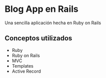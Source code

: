# Blog App en Rails

Una sencilla aplicación hecha en Ruby on Rails

## Conceptos utilizados

* Ruby
* Ruby on Rails
* MVC
* Templates
* Active Record
